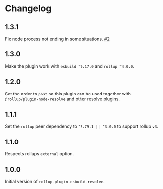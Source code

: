 # Changelog

## 1.3.1

Fix node process not ending in some situations. [#2](https://github.com/KingSora/rollup-plugin-esbuild-resolve/pull/2)

## 1.3.0

Make the plugin work with `esbuild ^0.17.0` and `rollup ^4.0.0`.

## 1.2.0

Set the order to `post` so this plugin can be used together with `@rollup/plugin-node-resolve` and other resolve plugins.

## 1.1.1

Set the `rollup` peer dependency to `^2.79.1 || ^3.0.0` to support rollup `v3`.

## 1.1.0

Respects rollups `external` option.

## 1.0.0

Initial version of `rollup-plugin-esbuild-resolve`.